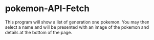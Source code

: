 # pokemon-API-Fetch
This program will show a list of generation one pokemon. You may then select a name and will be presented with an image of the pokemon and details at the bottom of the page.
